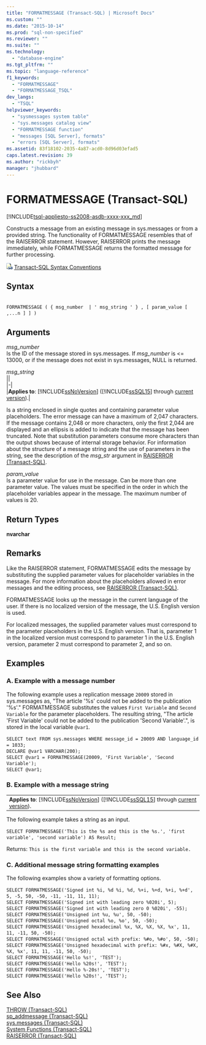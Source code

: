 ```yaml
---
title: "FORMATMESSAGE (Transact-SQL) | Microsoft Docs"
ms.custom: ""
ms.date: "2015-10-14"
ms.prod: "sql-non-specified"
ms.reviewer: ""
ms.suite: ""
ms.technology: 
  - "database-engine"
ms.tgt_pltfrm: ""
ms.topic: "language-reference"
f1_keywords: 
  - "FORMATMESSAGE"
  - "FORMATMESSAGE_TSQL"
dev_langs: 
  - "TSQL"
helpviewer_keywords: 
  - "sysmessages system table"
  - "sys.messages catalog view"
  - "FORMATMESSAGE function"
  - "messages [SQL Server], formats"
  - "errors [SQL Server], formats"
ms.assetid: 83f18102-2035-4a87-acd0-8d96d03efad5
caps.latest.revision: 39
ms.author: "rickbyh"
manager: "jhubbard"
---
```

# FORMATMESSAGE (Transact-SQL)
[!INCLUDE[tsql-appliesto-ss2008-asdb-xxxx-xxx_md](../../relational-databases/import-export/includes/tsql-appliesto-ss2008-asdb-xxxx-xxx-md.md)]

  Constructs a message from an existing message in sys.messages or from a provided string. The functionality of FORMATMESSAGE resembles that of the RAISERROR statement. However, RAISERROR prints the message immediately, while FORMATMESSAGE returns the formatted message for further processing.  
  
 ![Topic link icon](../../a9notintoc/media/topic-link.gif "Topic link icon") [Transact-SQL Syntax Conventions](../../t-sql/language-elements/transact-sql-syntax-conventions-transact-sql.md)  
  
## Syntax  
  
```  
  
FORMATMESSAGE ( { msg_number  | ' msg_string ' } , [ param_value [ ,...n ] ] )  
```  
  
## Arguments  
 *msg_number*  
 Is the ID of the message stored in sys.messages. If *msg_number* is <= 13000, or if the message does not exist in sys.messages, NULL is returned.  
  
 *msg_string*  
 ||  
|-|  
|**Applies to**: [!INCLUDE[ssNoVersion](../../a9notintoc/includes/ssnoversion-md.md)] ([!INCLUDE[ssSQL15](../../a9notintoc/includes/sssql15-md.md)] through [current version](http://go.microsoft.com/fwlink/p/?LinkId=299658)).|  
  
 Is a string enclosed in single quotes and containing parameter value placeholders. The error message can have a maximum of 2,047 characters. If the message contains 2,048 or more characters, only the first 2,044 are displayed and an ellipsis is added to indicate that the message has been truncated. Note that substitution parameters consume more characters than the output shows because of internal storage behavior.  For information about the structure of a message string and the use of parameters in the string, see the description of the *msg_str* argument in [RAISERROR &#40;Transact-SQL&#41;](../../t-sql/language-elements/raiserror-transact-sql.md).  
  
 *param_value*  
 Is a parameter value for use in the message. Can be more than one parameter value. The values must be specified in the order in which the placeholder variables appear in the message. The maximum number of values is 20.  
  
## Return Types  
 **nvarchar**  
  
## Remarks  
 Like the RAISERROR statement, FORMATMESSAGE edits the message by substituting the supplied parameter values for placeholder variables in the message. For more information about the placeholders allowed in error messages and the editing process, see [RAISERROR &#40;Transact-SQL&#41;](../../t-sql/language-elements/raiserror-transact-sql.md).  
  
 FORMATMESSAGE looks up the message in the current language of the user. If there is no localized version of the message, the U.S. English version is used.  
  
 For localized messages, the supplied parameter values must correspond to the parameter placeholders in the U.S. English version. That is, parameter 1 in the localized version must correspond to parameter 1 in the U.S. English version, parameter 2 must correspond to parameter 2, and so on.  
  
## Examples  
  
### A. Example with a message number  
 The following example uses a replication message `20009` stored in sys.messages as, "The article '%s' could not be added to the publication '%s'." FORMATMESSAGE substitutes the values `First Variable` and `Second Variable` for the parameter placeholders. The resulting string, "The article 'First Variable' could not be added to the publication 'Second Variable'.", is stored in the local variable `@var1`.  
  
```  
SELECT text FROM sys.messages WHERE message_id = 20009 AND language_id = 1033;  
DECLARE @var1 VARCHAR(200);   
SELECT @var1 = FORMATMESSAGE(20009, 'First Variable', 'Second Variable');   
SELECT @var1;  
```  
  
### B. Example with a message string  
  
||  
|-|  
|**Applies to**: [!INCLUDE[ssNoVersion](../../a9notintoc/includes/ssnoversion-md.md)] ([!INCLUDE[ssSQL15](../../a9notintoc/includes/sssql15-md.md)] through [current version](http://go.microsoft.com/fwlink/p/?LinkId=299658)).|  
  
 The following example takes a string as an input.  
  
```  
SELECT FORMATMESSAGE('This is the %s and this is the %s.', 'first variable', 'second variable') AS Result;  
```  
  
 Returns: `This is the first variable and this is the second variable.`  
  
### C. Additional message string formatting examples  
 The following examples show a variety of formatting options.  
  
```  
SELECT FORMATMESSAGE('Signed int %i, %d %i, %d, %+i, %+d, %+i, %+d', 5, -5, 50, -50, -11, -11, 11, 11);  
SELECT FORMATMESSAGE('Signed int with leading zero %020i', 5);  
SELECT FORMATMESSAGE('Signed int with leading zero 0 %020i', -55);  
SELECT FORMATMESSAGE('Unsigned int %u, %u', 50, -50);  
SELECT FORMATMESSAGE('Unsigned octal %o, %o', 50, -50);  
SELECT FORMATMESSAGE('Unsigned hexadecimal %x, %X, %X, %X, %x', 11, 11, -11, 50, -50);  
SELECT FORMATMESSAGE('Unsigned octal with prefix: %#o, %#o', 50, -50);  
SELECT FORMATMESSAGE('Unsigned hexadecimal with prefix: %#x, %#X, %#X, %X, %x', 11, 11, -11, 50, -50);  
SELECT FORMATMESSAGE('Hello %s!', 'TEST');  
SELECT FORMATMESSAGE('Hello %20s!', 'TEST');  
SELECT FORMATMESSAGE('Hello %-20s!', 'TEST');  
SELECT FORMATMESSAGE('Hello %20s!', 'TEST');  
```  
  
## See Also  
 [THROW &#40;Transact-SQL&#41;](../Topic/THROW%20\(Transact-SQL\).md)   
 [sp_addmessage &#40;Transact-SQL&#41;](../../relational-databases/reference/system-stored-procedures/sp-addmessage-transact-sql.md)   
 [sys.messages &#40;Transact-SQL&#41;](../../relational-databases/reference/system-catalog-views/messages-for-errors-catalog-views-sys.messages.md)   
 [System Functions &#40;Transact-SQL&#41;](../../relational-databases/reference/system-functions/system-functions-transact-sql.md)   
 [RAISERROR &#40;Transact-SQL&#41;](../../t-sql/language-elements/raiserror-transact-sql.md)  
  
  